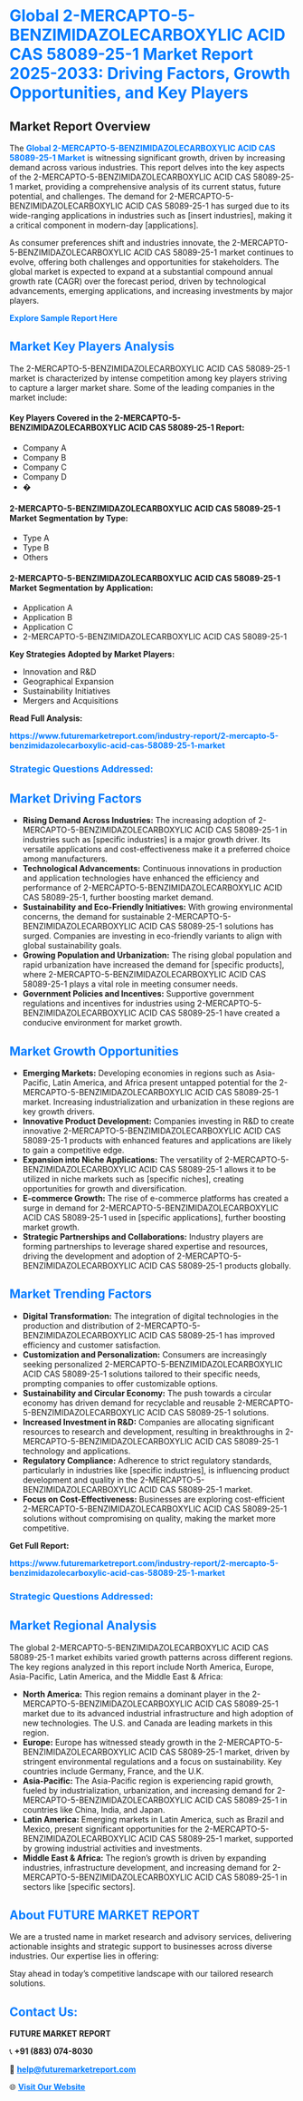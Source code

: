 <h1 style="color: #007BFF;">Global 2-MERCAPTO-5-BENZIMIDAZOLECARBOXYLIC ACID CAS 58089-25-1 Market Report 2025-2033: Driving Factors, Growth Opportunities, and Key Players</h1>

<section id="overview">
<h2>Market Report Overview</h2>
<p>The <a href="https://www.futuremarketreport.com/industry-report/2-mercapto-5-benzimidazolecarboxylic-acid-cas-58089-25-1-market" style="color: #007BFF; text-decoration: none;"><strong>Global 2-MERCAPTO-5-BENZIMIDAZOLECARBOXYLIC ACID CAS 58089-25-1 Market</strong></a> is witnessing significant growth, driven by increasing demand across various industries. This report delves into the key aspects of the 2-MERCAPTO-5-BENZIMIDAZOLECARBOXYLIC ACID CAS 58089-25-1 market, providing a comprehensive analysis of its current status, future potential, and challenges. The demand for 2-MERCAPTO-5-BENZIMIDAZOLECARBOXYLIC ACID CAS 58089-25-1 has surged due to its wide-ranging applications in industries such as [insert industries], making it a critical component in modern-day [applications].</p>
<p>As consumer preferences shift and industries innovate, the 2-MERCAPTO-5-BENZIMIDAZOLECARBOXYLIC ACID CAS 58089-25-1 market continues to evolve, offering both challenges and opportunities for stakeholders. The global market is expected to expand at a substantial compound annual growth rate (CAGR) over the forecast period, driven by technological advancements, emerging applications, and increasing investments by major players.</p>
</section>

<section id="overview">
<p><a href="https://www.futuremarketreport.com/request-sample/reportId=112378" style="color: #007BFF; text-decoration: none;"><strong>Explore Sample Report Here</strong></a></p>
</section>

<section id="key-players">
<h2 style="color: #007BFF;">Market Key Players Analysis</h2>
<p>The 2-MERCAPTO-5-BENZIMIDAZOLECARBOXYLIC ACID CAS 58089-25-1 market is characterized by intense competition among key players striving to capture a larger market share. Some of the leading companies in the market include:</p>
<h4>Key Players Covered in the 2-MERCAPTO-5-BENZIMIDAZOLECARBOXYLIC ACID CAS 58089-25-1 Report:</h4>
<ul><li>Company A</li><li>Company B</li><li>Company C</li><li>Company D</li><li>�</li></ul>
<h4>2-MERCAPTO-5-BENZIMIDAZOLECARBOXYLIC ACID CAS 58089-25-1 Market Segmentation by Type:</h4>
<ul><li>Type A</li><li>Type B</li><li>Others</li></ul>

<h4>2-MERCAPTO-5-BENZIMIDAZOLECARBOXYLIC ACID CAS 58089-25-1 Market Segmentation by Application:</h4>
<ul><li>Application A</li><li>Application B</li><li>Application C</li><li>2-MERCAPTO-5-BENZIMIDAZOLECARBOXYLIC ACID CAS 58089-25-1</li></ul>
<p><strong>Key Strategies Adopted by Market Players:</strong></p>
<ul>
<li>Innovation and R&D</li>
<li>Geographical Expansion</li>
<li>Sustainability Initiatives</li>
<li>Mergers and Acquisitions</li>
</ul>
</section>

<section>
<p><strong>Read Full Analysis: </strong></p><a href="https://www.futuremarketreport.com/industry-report/2-mercapto-5-benzimidazolecarboxylic-acid-cas-58089-25-1-market" style="color: #007BFF; text-decoration: none;"><strong>https://www.futuremarketreport.com/industry-report/2-mercapto-5-benzimidazolecarboxylic-acid-cas-58089-25-1-market</strong></a>
<h3 style="color: #007BFF;">Strategic Questions Addressed:</h3>
</section>

<section id="driving-factors">
<h2 style="color: #007BFF;">Market Driving Factors</h2>
<ul>
<li><strong>Rising Demand Across Industries:</strong> The increasing adoption of 2-MERCAPTO-5-BENZIMIDAZOLECARBOXYLIC ACID CAS 58089-25-1 in industries such as [specific industries] is a major growth driver. Its versatile applications and cost-effectiveness make it a preferred choice among manufacturers.</li>
<li><strong>Technological Advancements:</strong> Continuous innovations in production and application technologies have enhanced the efficiency and performance of 2-MERCAPTO-5-BENZIMIDAZOLECARBOXYLIC ACID CAS 58089-25-1, further boosting market demand.</li>
<li><strong>Sustainability and Eco-Friendly Initiatives:</strong> With growing environmental concerns, the demand for sustainable 2-MERCAPTO-5-BENZIMIDAZOLECARBOXYLIC ACID CAS 58089-25-1 solutions has surged. Companies are investing in eco-friendly variants to align with global sustainability goals.</li>
<li><strong>Growing Population and Urbanization:</strong> The rising global population and rapid urbanization have increased the demand for [specific products], where 2-MERCAPTO-5-BENZIMIDAZOLECARBOXYLIC ACID CAS 58089-25-1 plays a vital role in meeting consumer needs.</li>
<li><strong>Government Policies and Incentives:</strong> Supportive government regulations and incentives for industries using 2-MERCAPTO-5-BENZIMIDAZOLECARBOXYLIC ACID CAS 58089-25-1 have created a conducive environment for market growth.</li>
</ul>
</section>

<section id="growth-opportunities">
<h2 style="color: #007BFF;">Market Growth Opportunities</h2>
<ul>
<li><strong>Emerging Markets:</strong> Developing economies in regions such as Asia-Pacific, Latin America, and Africa present untapped potential for the 2-MERCAPTO-5-BENZIMIDAZOLECARBOXYLIC ACID CAS 58089-25-1 market. Increasing industrialization and urbanization in these regions are key growth drivers.</li>
<li><strong>Innovative Product Development:</strong> Companies investing in R&D to create innovative 2-MERCAPTO-5-BENZIMIDAZOLECARBOXYLIC ACID CAS 58089-25-1 products with enhanced features and applications are likely to gain a competitive edge.</li>
<li><strong>Expansion into Niche Applications:</strong> The versatility of 2-MERCAPTO-5-BENZIMIDAZOLECARBOXYLIC ACID CAS 58089-25-1 allows it to be utilized in niche markets such as [specific niches], creating opportunities for growth and diversification.</li>
<li><strong>E-commerce Growth:</strong> The rise of e-commerce platforms has created a surge in demand for 2-MERCAPTO-5-BENZIMIDAZOLECARBOXYLIC ACID CAS 58089-25-1 used in [specific applications], further boosting market growth.</li>
<li><strong>Strategic Partnerships and Collaborations:</strong> Industry players are forming partnerships to leverage shared expertise and resources, driving the development and adoption of 2-MERCAPTO-5-BENZIMIDAZOLECARBOXYLIC ACID CAS 58089-25-1 products globally.</li>
</ul>
</section>

<section id="trending-factors">
<h2 style="color: #007BFF;">Market Trending Factors</h2>
<ul>
<li><strong>Digital Transformation:</strong> The integration of digital technologies in the production and distribution of 2-MERCAPTO-5-BENZIMIDAZOLECARBOXYLIC ACID CAS 58089-25-1 has improved efficiency and customer satisfaction.</li>
<li><strong>Customization and Personalization:</strong> Consumers are increasingly seeking personalized 2-MERCAPTO-5-BENZIMIDAZOLECARBOXYLIC ACID CAS 58089-25-1 solutions tailored to their specific needs, prompting companies to offer customizable options.</li>
<li><strong>Sustainability and Circular Economy:</strong> The push towards a circular economy has driven demand for recyclable and reusable 2-MERCAPTO-5-BENZIMIDAZOLECARBOXYLIC ACID CAS 58089-25-1 solutions.</li>
<li><strong>Increased Investment in R&D:</strong> Companies are allocating significant resources to research and development, resulting in breakthroughs in 2-MERCAPTO-5-BENZIMIDAZOLECARBOXYLIC ACID CAS 58089-25-1 technology and applications.</li>
<li><strong>Regulatory Compliance:</strong> Adherence to strict regulatory standards, particularly in industries like [specific industries], is influencing product development and quality in the 2-MERCAPTO-5-BENZIMIDAZOLECARBOXYLIC ACID CAS 58089-25-1 market.</li>
<li><strong>Focus on Cost-Effectiveness:</strong> Businesses are exploring cost-efficient 2-MERCAPTO-5-BENZIMIDAZOLECARBOXYLIC ACID CAS 58089-25-1 solutions without compromising on quality, making the market more competitive.</li>
</ul>
</section>

<section>
<p><strong>Get Full Report: </strong></p><a href="https://www.futuremarketreport.com/industry-report/2-mercapto-5-benzimidazolecarboxylic-acid-cas-58089-25-1-market" style="color: #007BFF; text-decoration: none;"><strong>https://www.futuremarketreport.com/industry-report/2-mercapto-5-benzimidazolecarboxylic-acid-cas-58089-25-1-market</strong></a>
<h3 style="color: #007BFF;">Strategic Questions Addressed:</h3>
</section>


<section id="regional-analysis">
<h2 style="color: #007BFF;">Market Regional Analysis</h2>
<p>The global 2-MERCAPTO-5-BENZIMIDAZOLECARBOXYLIC ACID CAS 58089-25-1 market exhibits varied growth patterns across different regions. The key regions analyzed in this report include North America, Europe, Asia-Pacific, Latin America, and the Middle East & Africa:</p>
<ul>
<li><strong>North America:</strong> This region remains a dominant player in the 2-MERCAPTO-5-BENZIMIDAZOLECARBOXYLIC ACID CAS 58089-25-1 market due to its advanced industrial infrastructure and high adoption of new technologies. The U.S. and Canada are leading markets in this region.</li>
<li><strong>Europe:</strong> Europe has witnessed steady growth in the 2-MERCAPTO-5-BENZIMIDAZOLECARBOXYLIC ACID CAS 58089-25-1 market, driven by stringent environmental regulations and a focus on sustainability. Key countries include Germany, France, and the U.K.</li>
<li><strong>Asia-Pacific:</strong> The Asia-Pacific region is experiencing rapid growth, fueled by industrialization, urbanization, and increasing demand for 2-MERCAPTO-5-BENZIMIDAZOLECARBOXYLIC ACID CAS 58089-25-1 in countries like China, India, and Japan.</li>
<li><strong>Latin America:</strong> Emerging markets in Latin America, such as Brazil and Mexico, present significant opportunities for the 2-MERCAPTO-5-BENZIMIDAZOLECARBOXYLIC ACID CAS 58089-25-1 market, supported by growing industrial activities and investments.</li>
<li><strong>Middle East & Africa:</strong> The region’s growth is driven by expanding industries, infrastructure development, and increasing demand for 2-MERCAPTO-5-BENZIMIDAZOLECARBOXYLIC ACID CAS 58089-25-1 in sectors like [specific sectors].</li>
</ul>
</section>

<footer>
<h2 style="color: #007BFF;">About FUTURE MARKET REPORT</h2>
<p>We are a trusted name in market research and advisory services, delivering actionable insights and strategic support to businesses across diverse industries. Our expertise lies in offering:</p>

<p>Stay ahead in today’s competitive landscape with our tailored research solutions.</p>

<h2 style="color: #007BFF;">Contact Us:</h2>
<p><strong>FUTURE MARKET REPORT</strong></p>
<p>📞 <strong>+91 (883) 074-8030</strong></p>
<p>📧 <strong><a href="mailto:help@futuremarketreport.com" style="color: #007BFF;">help@futuremarketreport.com</a></strong></p>
<p>🌐 <strong><a href="https://www.futuremarketreport.com/" style="color: #007BFF;">Visit Our Website</a></strong></p>
</footer>